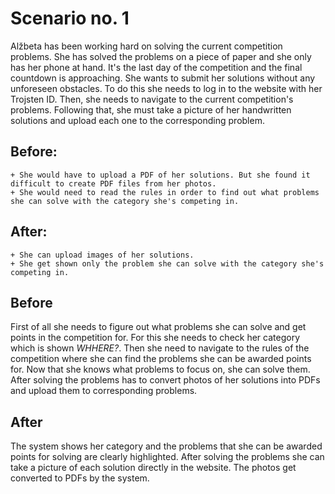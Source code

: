 # Scenario no. 1
Alžbeta has been working hard on solving the current competition problems.
She has solved the problems on a piece of paper and she only has her phone at hand.
It's the last day of the competition and the final countdown is approaching.
She wants to submit her solutions without any unforeseen obstacles.
To do this she needs to log in to the website with her Trojsten ID.
Then, she needs to navigate to the current competition's problems.
Following that, she must take a picture of her handwritten solutions and upload each one to the corresponding problem.

## Before:
	+ She would have to upload a PDF of her solutions. But she found it difficult to create PDF files from her photos.
	+ She would need to read the rules in order to find out what problems she can solve with the category she's competing in.

## After:
	+ She can upload images of her solutions.
	+ She get shown only the problem she can solve with the category she's competing in.
## Before
First of all she needs to figure out what problems she can solve and get points in the competition for.
For this she needs to check her category which is shown *WHHERE?*. Then she need to navigate to the rules of the competition where she can find the problems she can be awarded points for.
Now that she knows what problems to focus on, she can solve them. After solving the problems has to convert photos of her solutions into PDFs and upload them to corresponding problems.

## After
The system shows her category and the problems that she can be awarded points for solving are clearly highlighted. After solving the problems she can take a picture of each solution directly in the website. The photos get converted to PDFs by the system.
